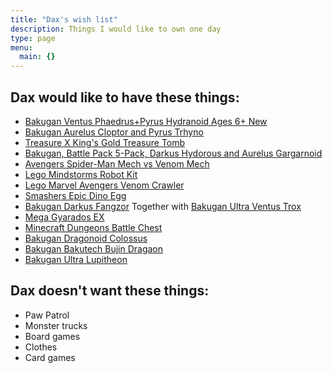 ```yaml
---
title: "Dax's wish list"
description: Things I would like to own one day
type: page
menu:
  main: {}
---
```


## Dax would like to have these things:
* [Bakugan Ventus Phaedrus+Pyrus Hydranoid Ages 6+ New](://www.toysrus.ca/en/Bakugan%2C-Battle-Pack-5-Pack%2C-Ventus-Phaedrus-and-Pyrus-Hydranoid/C37903FC.html)
* [Bakugan Aurelus Cloptor and Pyrus Trhyno](://www.toysrus.ca/en/Bakugan%2C-Battle-Pack-5-Pack%2C-Aurelus-Cloptor-and-Pyrus-Trhyno%2C-Collectible-Cards-and-Figures/2DFDDCE8.html)
* [Treasure X King's Gold Treasure Tomb](https://www.toysrus.ca/en/Treasure-X--King-s-Gold-Treasure-Tomb/1D86F060.html)
* [Bakugan, Battle Pack 5-Pack, Darkus Hydorous and Aurelus Gargarnoid](https://www.toysrus.ca/en/Bakugan%2C-Battle-Pack-5-Pack%2C-Darkus-Hydorous-and-Aurelus-Gargarnoid%2C-Collectible-Cards-and-Transforming-Creatures/1A398103.html)
* [Avengers Spider-Man Mech vs Venom Mech](267924297://www.toysrus.ca/en/LEGO-Super-Heroes-Spider-Mech-vs-Venom-76115/60B33CE3.html?gclid=Cj0KCQiAzZL-BRDnARIsAPCJs72KkshKGMb5tHznEIhC6-lKnL7TcBTKgrjwWMsVm8FRcZ5hiO4OxYwaAvVhEALw_wcB)
* [Lego Mindstorms Robot Kit](https://www.toysrus.ca/en/LEGO-MINDSTORMS-EV3-%2831313%29---English-Edition/0783EA1A.html?gclid=Cj0KCQiAzZL-BRDnARIsAPCJs73KvU3AtKThrMttAxn-uIbMm0r6MR7pgyVc8aqdprwgqakA-LVfmvYaAhc2EALw_wcB)
* [Lego Marvel Avengers Venom Crawler](https://www.walmart.com/ip/LEGO-Marvel-Avengers-Venom-Crawler-76163-Spider-Man-vs-Venom-Mech-Playset-413-Pieces/920083239)
* [Smashers Epic Dino Egg](https://www.canadiantire.ca/en/pdp/smashers-epic-dino-egg-collectibles-series-3-dino-by-zuru-0506862p.html)
* [Bakugan Darkus Fangzor](https://www.toysrus.ca/en/Bakugan%2C-Darkus-Fangzor%2C-2-inch-Tall-Collectible-Transforming-Creature/1A398B03.html) Together with [Bakugan Ultra Ventus Trox](https://www.amazon.ca/Bakugan-3-inch-Collectible-Transforming-Creature/dp/B07GV2X72W/ref=sr_1_1?crid=IEBQKOCYNUB4&dchild=1&keywords=bakugan+diamond+trox+ultra&qid=1593801415&sprefix=bakugan+di%2Caps%2C168&sr=8-1)
* [Mega Gyarados EX](https://www.trollandtoad.com/pokemon/xy-breakpoint-singles/m-gyarados-ex-27-122-ultra-rare/1088308)
* [Minecraft Dungeons Battle Chest](https://www.mastermindtoys.com/products/minecraft-dungeons-battle-chest)
* [Bakugan Dragonoid Colossus](https://www.ebay.ca/itm/Bakugan-Gundalian-Invaders-Dragonoid-Colossus-2010-Spin-Master-NIB/133584270110?epid=2255353201&hash=item1f1a3e331e%3Ag%3A00YAAOSwa9NfucnK&LH_ItemCondition=1000)
* [Bakugan Bakutech Bujin Dragaon](https://www.ebay.ca/itm/Bakugan-Bu-Dragaon/402559397488?hash=item5dba68ee70:g:oy4AAOSwIHhfssLY)
* [Bakugan Ultra Lupitheon](https://samkoandmikotoywarehouse.com/shop/bakugan-battle-planet-battle-brawlers-ultra-lupitheon/?ga-campaign-generic&gclid=Cj0KCQiAqo3-BRDoARIsAE5vnaKFW1Tu7pkFUokxn8MJ2Si0Y6CrrgXQo1WbjAoglgQahtnUvIF7n94aApJwEALw_wcB)



## Dax doesn't want these things:

* Paw Patrol
* Monster trucks
* Board games
* Clothes
* Card games
